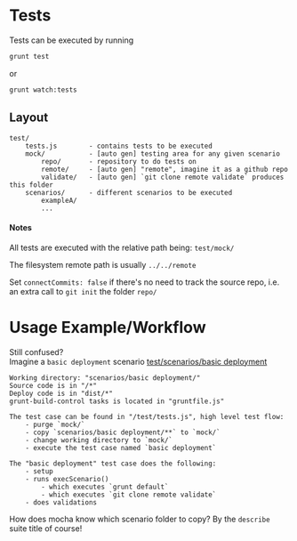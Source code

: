 # Tests
Tests can be executed by running
```bash
grunt test
```
or 
```bash
grunt watch:tests
```



## Layout
```
test/
    tests.js        - contains tests to be executed
    mock/      		- [auto gen] testing area for any given scenario
    	repo/		- repository to do tests on
        remote/     - [auto gen] "remote", imagine it as a github repo
        validate/   - [auto gen] `git clone remote validate` produces this folder
    scenarios/      - different scenarios to be executed
        exampleA/
        ...
```

#### Notes
All tests are executed with the relative path being: `test/mock/`

The filesystem remote path is usually `../../remote`

Set `connectCommits: false` if there's no need to track the source repo, i.e. an extra call to `git init` the folder `repo/`



# Usage Example/Workflow
Still confused?  
Imagine a `basic deployment` scenario
[test/scenarios/basic deployment](/test/scenarios/basic%20deployment)


```
Working directory: "scenarios/basic deployment/"
Source code is in "/*"
Deploy code is in "dist/*"
grunt-build-control tasks is located in "gruntfile.js"

The test case can be found in "/test/tests.js", high level test flow:
	- purge `mock/`
	- copy `scenarios/basic deployment/**` to `mock/`
	- change working directory to `mock/`
	- execute the test case named `basic deployment`

The "basic deployment" test case does the following:
	- setup
	- runs execScenario()
		- which executes `grunt default`
		- which executes `git clone remote validate`
	- does validations
```

How does mocha know which scenario folder to copy? By the `describe` suite title of course!
